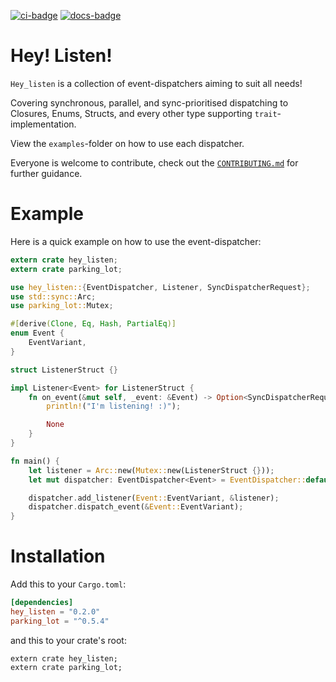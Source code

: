 [![ci-badge][]][ci] [![docs-badge][]][docs]

# Hey! Listen!

`Hey_listen` is a collection of event-dispatchers aiming to suit all needs!

Covering synchronous, parallel, and sync-prioritised dispatching to Closures, Enums, Structs, and every other type supporting `trait`-implementation.

View the `examples`-folder on how to use each dispatcher.

Everyone is welcome to contribute, check out the [`CONTRIBUTING.md`](CONTRIBUTING.md) for further guidance.

# Example

Here is a quick example on how to use the event-dispatcher:

```rust
extern crate hey_listen;
extern crate parking_lot;

use hey_listen::{EventDispatcher, Listener, SyncDispatcherRequest};
use std::sync::Arc;
use parking_lot::Mutex;

#[derive(Clone, Eq, Hash, PartialEq)]
enum Event {
    EventVariant,
}

struct ListenerStruct {}

impl Listener<Event> for ListenerStruct {
    fn on_event(&mut self, _event: &Event) -> Option<SyncDispatcherRequest> {
        println!("I'm listening! :)");

        None
    }
}

fn main() {
    let listener = Arc::new(Mutex::new(ListenerStruct {}));
    let mut dispatcher: EventDispatcher<Event> = EventDispatcher::default();

    dispatcher.add_listener(Event::EventVariant, &listener);
    dispatcher.dispatch_event(&Event::EventVariant);
}

```

# Installation

Add this to your `Cargo.toml`:

```toml
[dependencies]
hey_listen = "0.2.0"
parking_lot = "^0.5.4"
```

and this to your crate's root:

```rust,ignore
extern crate hey_listen;
extern crate parking_lot;
```

[ci-badge]: https://travis-ci.org/Lakelezz/hey_listen.svg?branch=master
[ci]: https://travis-ci.org/Lakelezz/hey_listen
[docs-badge]: https://docs.rs/hey_listen/badge.svg?version=0.2.0
[docs]: https://docs.rs/hey_listen
